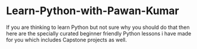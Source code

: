 # Learn-Python-with-Pawan-Kumar
If you are thinking to learn Python but not sure why you should do that then here are the specially curated beginner friendly  Python lessons i have made for you which includes Capstone projects as well.
